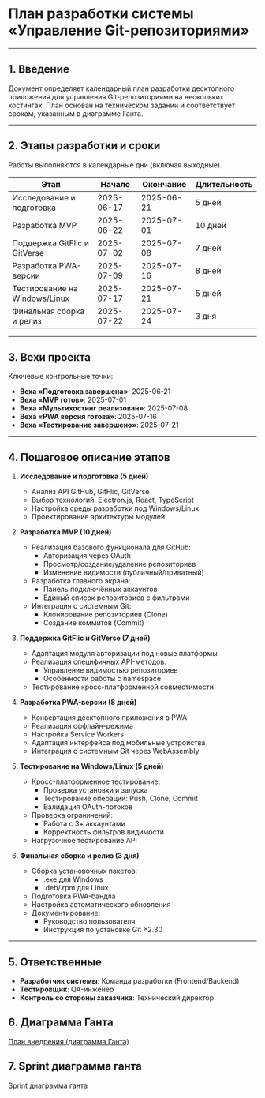 # План разработки системы «Управление Git-репозиториями»  

---

## 1. Введение
Документ определяет календарный план разработки десктопного приложения для управления Git-репозиториями на нескольких хостингах. План основан на техническом задании и соответствует срокам, указанным в диаграмме Ганта.  

---

## 2. Этапы разработки и сроки
Работы выполняются в календарные дни (включая выходные).  

| Этап                             | Начало       | Окончание    | Длительность |  
|----------------------------------|--------------|--------------|--------------|  
| Исследование и подготовка        | 2025-06-17   | 2025-06-21   | 5 дней       |  
| Разработка MVP                   | 2025-06-22   | 2025-07-01   | 10 дней      |  
| Поддержка GitFlic и GitVerse     | 2025-07-02   | 2025-07-08   | 7 дней       |  
| Разработка PWA-версии            | 2025-07-09   | 2025-07-16   | 8 дней       |  
| Тестирование на Windows/Linux    | 2025-07-17   | 2025-07-21   | 5 дней       |  
| Финальная сборка и релиз         | 2025-07-22   | 2025-07-24   | 3 дня        |  

---

## 3. Вехи проекта
Ключевые контрольные точки:  
- **Веха «Подготовка завершена»**: 2025-06-21  
- **Веха «MVP готов»**: 2025-07-01  
- **Веха «Мультихостинг реализован»**: 2025-07-08  
- **Веха «PWA версия готова»**: 2025-07-16  
- **Веха «Тестирование завершено»**: 2025-07-21  

---

## 4. Пошаговое описание этапов

1. **Исследование и подготовка (5 дней)**  
   - Анализ API GitHub, GitFlic, GitVerse  
   - Выбор технологий: Electron.js, React, TypeScript  
   - Настройка среды разработки под Windows/Linux  
   - Проектирование архитектуры модулей  

2. **Разработка MVP (10 дней)**  
   - Реализация базового функционала для GitHub:  
     * Авторизация через OAuth  
     * Просмотр/создание/удаление репозиториев  
     * Изменение видимости (публичный/приватный)  
   - Разработка главного экрана:  
     * Панель подключённых аккаунтов  
     * Единый список репозиториев с фильтрами  
   - Интеграция с системным Git:  
     * Клонирование репозиториев (Clone)  
     * Создание коммитов (Commit)  

3. **Поддержка GitFlic и GitVerse (7 дней)**  
   - Адаптация модуля авторизации под новые платформы  
   - Реализация специфичных API-методов:  
     * Управление видимостью репозиториев  
     * Особенности работы с namespace  
   - Тестирование кросс-платформенной совместимости  

4. **Разработка PWA-версии (8 дней)**  
   - Конвертация десктопного приложения в PWA  
   * Реализация оффлайн-режима  
   * Настройка Service Workers  
   * Адаптация интерфейса под мобильные устройства  
   - Интеграция с системным Git через WebAssembly  

5. **Тестирование на Windows/Linux (5 дней)**  
   - Кросс-платформенное тестирование:  
     * Проверка установки и запуска  
     * Тестирование операций: Push, Clone, Commit  
     * Валидация OAuth-потоков  
   - Проверка ограничений:  
     * Работа с 3+ аккаунтами  
     * Корректность фильтров видимости  
   - Нагрузочное тестирование API  

6. **Финальная сборка и релиз (3 дня)**  
   - Сборка установочных пакетов:  
     * .exe для Windows  
     * .deb/.rpm для Linux  
   - Подготовка PWA-бандла  
   * Настройка автоматического обновления  
   - Документирование:  
     * Руководство пользователя  
     * Инструкция по установке Git ≥2.30  

---

## 5. Ответственные
- **Разработчик системы**: Команда разработки (Frontend/Backend)  
- **Тестировщик**: QA-инженер  
- **Контроль со стороны заказчика**: Технический директор  

## 6. Диаграмма Ганта
[План внедрения (диаграмма Ганта)]()

## 7. Sprint диаграмма ганта
[Sprint диаграмма ганта]()
